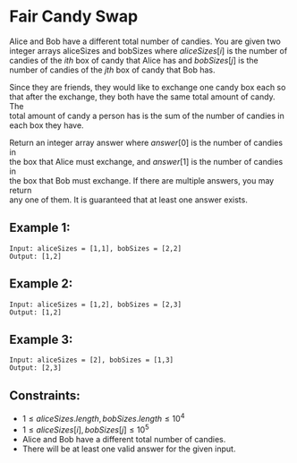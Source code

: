 # Fair Candy Swap

Alice and Bob have a different total number of candies. You are given two  
integer arrays aliceSizes and bobSizes where $aliceSizes[i]$ is the number of  
candies of the $ith$ box of candy that Alice has and $bobSizes[j]$ is the  
number of candies of the $jth$ box of candy that Bob has.

Since they are friends, they would like to exchange one candy box each so  
that after the exchange, they both have the same total amount of candy. The  
total amount of candy a person has is the sum of the number of candies in  
each box they have.

Return an integer array answer where $answer[0]$ is the number of candies in  
the box that Alice must exchange, and $answer[1]$ is the number of candies in  
the box that Bob must exchange. If there are multiple answers, you may return  
any one of them. It is guaranteed that at least one answer exists.

 

## Example 1:

    Input: aliceSizes = [1,1], bobSizes = [2,2]
    Output: [1,2]

## Example 2:

    Input: aliceSizes = [1,2], bobSizes = [2,3]
    Output: [1,2]

## Example 3:

    Input: aliceSizes = [2], bobSizes = [1,3]
    Output: [2,3]

 

## Constraints:

* $1 \le aliceSizes.length, bobSizes.length \le 10^4$
* $1 \le aliceSizes[i], bobSizes[j] \le 10^5$
* Alice and Bob have a different total number of candies.
* There will be at least one valid answer for the given input.

